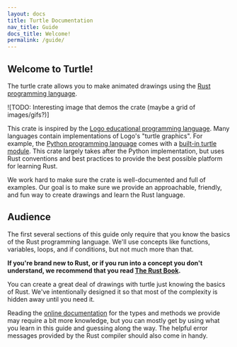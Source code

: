 ```yaml
---
layout: docs
title: Turtle Documentation
nav_title: Guide
docs_title: Welcome!
permalink: /guide/
---
```


## Welcome to Turtle!

The turtle crate allows you to make animated drawings using the [Rust
programming language][rust].

![TODO: Interesting image that demos the crate (maybe a grid of images/gifs?)]

This crate is inspired by the [Logo educational programming language][logo-lang].
Many languages contain implementations of Logo's "turtle graphics". For example,
the [Python programming language][python] comes with a
[built-in turtle module][python-turtle]. This crate largely takes after the
Python implementation, but uses Rust conventions and best practices to provide
the best possible platform for learning Rust.

We work hard to make sure the crate is well-documented and full of examples. Our
goal is to make sure we provide an approachable, friendly, and fun way to create
drawings and learn the Rust language.

## Audience

The first several sections of this guide only require that you know the basics
of the Rust programming language. We'll use concepts like functions, variables,
loops, and if conditions, but not much more than that.

**If you're brand new to Rust, or if you run into a concept you don't understand,
we recommend that you read [The Rust Book][rust-book].**

You can create a great deal of drawings with turtle just knowing the basics of
Rust. We've intentionally designed it so that most of the complexity is hidden
away until you need it.

Reading the [online documentation][turtle-docs] for the types and methods we
provide may require a bit more knowledge, but you can mostly get by using what
you learn in this guide and guessing along the way. The helpful error messages
provided by the Rust compiler should also come in handy.

[rust]: https://www.rust-lang.org
[rust-book]: https://doc.rust-lang.org/book/
[python]: https://www.python.org
[python-turtle]: https://docs.python.org/3.3/library/turtle.html
[logo-lang]: https://en.wikipedia.org/wiki/Logo_(programming_language)
[turtle-docs]: https://docs.rs/turtle
